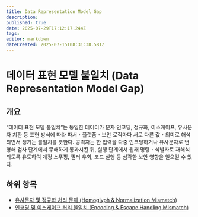 ```yaml
---
title: Data Representation Model Gap
description: 
published: true
date: 2025-07-29T17:12:17.244Z
tags: 
editor: markdown
dateCreated: 2025-07-15T08:31:38.581Z
---
```


# 데이터 표현 모델 불일치 (Data Representation Model Gap)

## 개요

“데이터 표현 모델 불일치”는 동일한 데이터가 문자 인코딩, 정규화, 이스케이프, 유사문자 치환 등 표현 방식에 따라 파서・플랫폼・보안 로직마다 서로 다른 값・의미로 해석되면서 생기는 불일치를 뜻한다. 공격자는 한 입력을 다중 인코딩하거나 유사문자로 변형해 검사 단계에서 무해하게 통과시킨 뒤, 실행 단계에서 원래 명령・식별자로 재해석되도록 유도하여 계정 스푸핑, 필터 우회, 코드 실행 등 심각한 보안 영향을 일으킬 수 있다.

## 하위 항목

* [유사문자 및 정규화 처리 문제 (Homoglyph & Normalization Mismatch)](https://semanticgap.mjsec.kr/en/home/Data_Representation_Model_Gap/Homoglyph_%26_Normalization_Mismatch)
* [인코딩 및 이스케이프 처리 불일치 (Encoding & Escape Handling Mismatch)](https://semanticgap.mjsec.kr/en/home/Data_Representation_Model_Gap/Encoding_%26_Escape_Handling_Mismatch)
